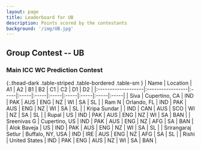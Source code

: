 ```yaml
---
layout: page
title: Leaderboard for UB
description: Points scored by the contestants
background: '/img/UB.jpg'
---
```

## Group Contest -- UB


### Main ICC WC Prediction Contest


{:.thead-dark .table-striped .table-bordered .table-sm }
| Name               | Location         | A1   | A2   | B1   | B2   | C1   | C2   | D1   | D2   |
|:-------------------|:-----------------|:-----|:-----|:-----|:-----|:-----|:-----|:-----|:-----|
| Siva               | Cupertino, CA    | IND  | PAK  | AUS  | ENG  | NZ   | WI   | SA   | SL   |
| Ram N              | Orlando, FL      | IND  | PAK  | AUS  | ENG  | NZ   | WI   | SA   | SL   |
| Kripa Sundar       |                  | IND  | CAN  | AUS  | SCO  | WI   | NZ   | SA   | SL   |
| Rupal              | US               | IND  | PAK  | AUS  | ENG  | NZ   | WI   | SA   | BAN  |
| Sreenivas G        | Cupertino, US    | IND  | PAK  | AUS  | ENG  | NZ   | AFG  | SA   | BAN  |
| Alok Baveja        | US               | IND  | PAK  | AUS  | ENG  | NZ   | WI   | SA   | SL   |
| Srirangaraj Setlur | Buffalo, NY, USA | IND  | IRE  | AUS  | ENG  | NZ   | AFG  | SA   | SL   |
| Rishi              | United States    | IND  | PAK  | ENG  | AUS  | NZ   | WI   | SA   | BAN  |

 <br>


